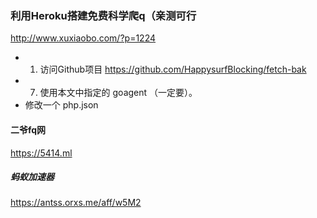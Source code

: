 ### 利用Heroku搭建免费科学爬q（亲测可行
http://www.xuxiaobo.com/?p=1224
- 1. 访问Github项目 https://github.com/HappysurfBlocking/fetch-bak
- 7.  使用本文中指定的 goagent  （一定要）。
- 修改一个 php.json
#### 二爷fq网
https://5414.ml
##### 蚂蚁加速器
https://antss.orxs.me/aff/w5M2
